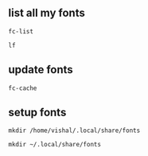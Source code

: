 
## list all my fonts
```
fc-list
```

```
lf
```



## update fonts 
```
fc-cache
```


## setup fonts 

```
mkdir /home/vishal/.local/share/fonts
```
```
mkdir ~/.local/share/fonts
```

